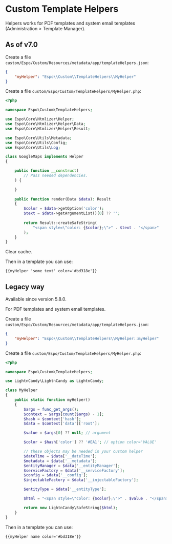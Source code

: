 # Custom Template Helpers

Helpers works for PDF templates and system email templates (Administration > Template Manager).


## As of v7.0


Create a file `custom/Espo/Custom/Resources/metadata/app/templateHelpers.json`:

```json
{
    "myHelper": "Espo\\Custom\\TemplateHelpers\\MyHelper"
}
```

Create a file `custom/Espo/Custom/TemplateHelpers/MyHelper.php`:

```php
<?php

namespace Espo\Custom\TemplateHelpers;

use Espo\Core\Htmlizer\Helper;
use Espo\Core\Htmlizer\Helper\Data;
use Espo\Core\Htmlizer\Helper\Result;

use Espo\Core\Utils\Metadata;
use Espo\Core\Utils\Config;
use Espo\Core\Utils\Log;

class GoogleMaps implements Helper
{

    public function __construct(
        // Pass needed dependencies.
    ) {

    }
    
    public function render(Data $data): Result
    {
        $color = $data->getOption('color');        
        $text = $data->getArgumentList()[0] ?? '';        
        
        return Result::createSafeString(
            "<span style=\"color: {$color};\">" . $text . "</span>"
        );
    }
}
```

Clear cache.

Then in a template you can use:

```
{{myHelper 'some text' color='#bd318e'}}
```

## Legacy way

Available since version 5.8.0.

For PDF templates and system email templates.

Create a file `custom/Espo/Custom/Resources/metadata/app/templateHelpers.json`:

```json
{
    "myHelper": "Espo\\Custom\\TemplateHelpers\\MyHelper::myHelper"
}
```

Create a file `custom/Espo/Custom/TemplateHelpers/MyHelper.php`:

```php
<?php

namespace Espo\Custom\TemplateHelpers;

use LightnCandy\LightnCandy as LightnCandy;

class MyHelper
{
    public static function myHelper()
    {
        $args = func_get_args();
        $context = $args[count($args) - 1];
        $hash = $context['hash'];
        $data = $context['data']['root'];

        $value = $args[0] ?? null; // argument

        $color = $hash['color'] ?? '#EA1'; // option color='VALUE'

        // these objects may be needed in your custom helper
        $dateTime = $data['__dateTime'];
        $metadata = $data['__metadata'];
        $entityManager = $data['__entityManager'];
        $serviceFactory = $data['__serviceFactory'];
        $config = $data['__config'];
        $injectableFactory = $data['__injectableFactory'];

        $entityType = $data['__entityType'];

        $html = "<span style=\"color: {$color};\">" . $value . "</span>";

        return new LightnCandy\SafeString($html);
    }
}
```

Then in a template you can use:

```
{{myHelper name color='#bd318e'}}
```
